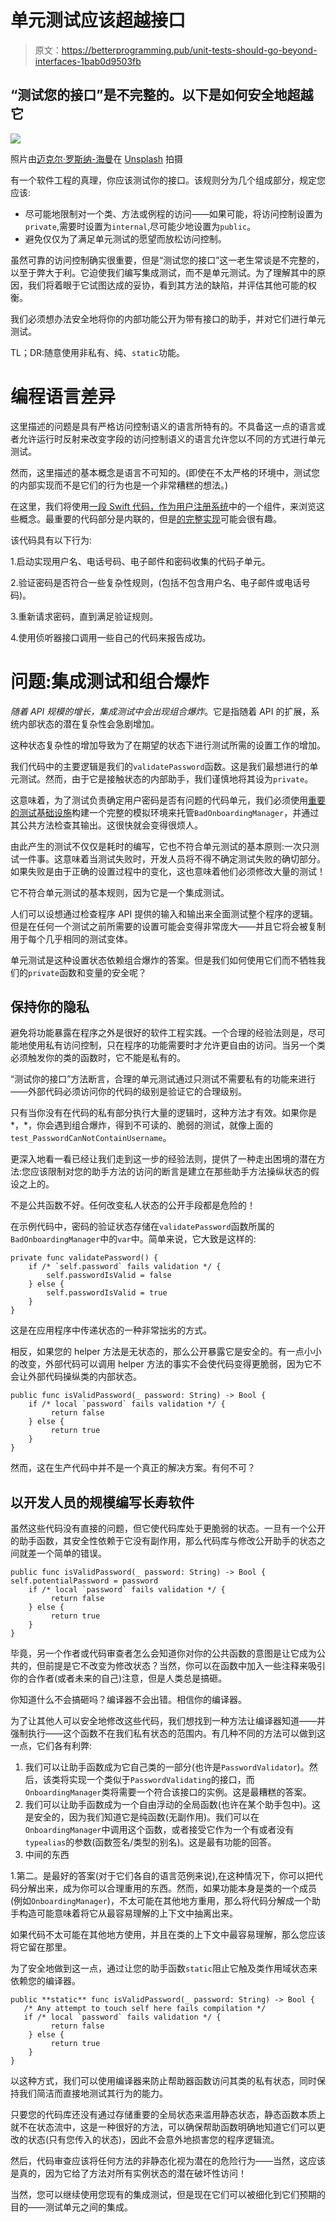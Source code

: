 # 单元测试应该超越接口

> 原文：<https://betterprogramming.pub/unit-tests-should-go-beyond-interfaces-1bab0d9503fb>

## “测试您的接口”是不完整的。以下是如何安全地超越它

![](img/41cdb0b5deb1fe03af43db71f2965aae.png)

照片由[迈克尔·罗斯纳-海曼](https://unsplash.com/@michaelrosnerhyman?utm_source=unsplash&utm_medium=referral&utm_content=creditCopyText)在 [Unsplash](https://unsplash.com/s/photos/obstacle?utm_source=unsplash&utm_medium=referral&utm_content=creditCopyText) 拍摄

有一个软件工程的真理，你应该测试你的接口。该规则分为几个组成部分，规定您应该:

*   尽可能地限制对一个类、方法或例程的访问——如果可能，将访问控制设置为`private`,需要时设置为`internal`,尽可能少地设置为`public`。
*   避免仅仅为了满足单元测试的愿望而放松访问控制。

虽然可靠的访问控制确实很重要，但是“测试您的接口”这一老生常谈是不完整的，以至于弊大于利。它迫使我们编写集成测试，而不是单元测试。为了理解其中的原因，我们将着眼于它试图达成的妥协，看到其方法的缺陷，并评估其他可能的权衡。

我们必须想办法安全地将你的内部功能公开为带有接口的助手，并对它们进行单元测试。

TL；DR:随意使用非私有、纯、`static`功能。

# 编程语言差异

这里描述的问题是具有严格访问控制语义的语言所特有的。不具备这一点的语言或者允许运行时反射来改变字段的访问控制语义的语言允许您以不同的方式进行单元测试。

然而，这里描述的基本概念是语言不可知的。(即使在不太严格的环境中，测试您的内部实现而不是它们的行为也是一个非常糟糕的想法。)

在这里，我们将使用[一段 Swift 代码，作为用户注册系统](https://gist.github.com/zethraeus/34d2aa882c106d8f44ecda6a976361db)中的一个组件，来浏览这些概念。最重要的代码部分是内联的，但是[的完整实现](https://gist.github.com/zethraeus/34d2aa882c106d8f44ecda6a976361db)可能会很有趣。

该代码具有以下行为:

1.启动实现用户名、电话号码、电子邮件和密码收集的代码子单元。

2.验证密码是否符合一些复杂性规则，(包括不包含用户名、电子邮件或电话号码)。

3.重新请求密码，直到满足验证规则。

4.使用侦听器接口调用一些自己的代码来报告成功。

# 问题:集成测试和组合爆炸

*随着 API 规模的增长，集成测试中会出现组合爆炸*。它是指随着 API 的扩展，系统内部状态的潜在复杂性会急剧增加。

这种状态复杂性的增加导致为了在期望的状态下进行测试所需的设置工作的增加。

我们代码中的主要逻辑是我们的`validatePassword`函数。这是我们最想进行的单元测试。然而，由于它是接触状态的内部助手，我们谨慎地将其设为`private`。

这意味着，为了测试负责确定用户密码是否有问题的代码单元，我们必须使用[重要的测试基础设施](https://gist.github.com/zethraeus/34d2aa882c106d8f44ecda6a976361db#file-testmocks-swift)构建一个完整的模拟环境来托管`BadOnboardingManager`，并通过其公共方法检查其输出。这很快就会变得很烦人。

由此产生的测试不仅仅是耗时的编写，它也不符合单元测试的基本原则:一次只测试一件事。这意味着当测试失败时，开发人员将不得不确定测试失败的确切部分。如果失败是由于正确的设置过程中的变化，这也意味着他们必须修改大量的测试！

它不符合单元测试的基本规则，因为它是一个集成测试。

人们可以设想通过检查程序 API 提供的输入和输出来全面测试整个程序的逻辑。但是在任何一个测试之前所需要的设置可能会变得非常庞大——并且它将会被复制用于每个几乎相同的测试变体。

单元测试是这种设置状态依赖组合爆炸的答案。但是我们如何使用它们而不牺牲我们的`private`函数和变量的安全呢？

## 保持你的隐私

避免将功能暴露在程序之外是很好的软件工程实践。一个合理的经验法则是，尽可能地使用私有访问控制，只在程序的功能需要时才允许更自由的访问。当另一个类必须触发你的类的函数时，它不能是私有的。

“测试你的接口”方法断言，合理的单元测试通过只测试不需要私有的功能来进行——外部代码必须访问你的代码的级别是验证它的合理级别。

只有当你没有在代码的私有部分执行大量的逻辑时，这种方法才有效。如果你是*，*，你会遇到组合爆炸，得到不可读的、脆弱的测试，就像上面的`test_PasswordCanNotContainUsername`。

更深入地看一看已经让我们走到这一步的经验法则，提供了一种走出困境的潜在方法:您应该限制对您的助手方法的访问的断言是建立在那些助手方法操纵状态的假设之上的。

不是公共函数不好。任何改变私人状态的公开手段都是危险的！

在示例代码中，密码的验证状态存储在`validatePassword`函数所属的`BadOnboardingManager`中的`var`中。简单来说，它大致是这样的:

```
private func validatePassword() {
    if /* `self.password` fails validation */ {
        self.passwordIsValid = false
    } else {
        self.passwordIsValid = true
    }
}
```

这是在应用程序中传递状态的一种非常拙劣的方式。

相反，如果您的 helper 方法是无状态的，那么公开暴露它是安全的。有一点小小的改变，外部代码可以调用 helper 方法的事实不会使代码变得更脆弱，因为它不会让外部代码操纵类的内部状态。

```
public func isValidPassword(_ password: String) -> Bool {
    if /* local `password` fails validation */ {
         return false
    } else {
         return true
    }
}
```

然而，这在生产代码中并不是一个真正的解决方案。有何不可？

## 以开发人员的规模编写长寿软件

虽然这些代码没有直接的问题，但它使代码库处于更脆弱的状态。一旦有一个公开的助手函数，其安全性依赖于它没有副作用，那么代码库与修改公开助手的状态之间就差一个简单的错误。

```
public func isValidPassword(_ password: String) -> Bool {
self.potentialPassword = password
    if /* local `password` fails validation */ {
         return false
    } else {
         return true
    }
}
```

毕竟，另一个作者或代码审查者怎么会知道你对你的公共函数的意图是让它成为公共的，但前提是它不改变为修改状态？当然，你可以在函数中加入一些注释来吸引你的合作者(或者未来的自己)注意，但是人类总是搞砸。

你知道什么不会搞砸吗？编译器不会出错。相信你的编译器。

为了让其他人可以安全地修改这些代码，我们想找到一种方法让编译器知道——并强制执行——这个函数不在我们私有状态的范围内。有几种不同的方法可以做到这一点，它们各有利弊:

1.  我们可以让助手函数成为它自己类的一部分(也许是`PasswordValidator`)。然后，该类将实现一个类似于`PasswordValidating`的接口，而`OnboardingManager`类将需要一个符合该接口的实例。这是最糟糕的答案。
2.  我们可以让助手函数成为一个自由浮动的全局函数(也许在某个助手包中)。这是安全的，因为我们知道它是纯函数(无副作用)。我们可以在`OnboardingManager`中调用这个函数，或者接受它作为一个有或者没有`typealias`的参数(函数签名/类型的别名)。这是最有功能的回答。
3.  中间的东西

1.第二。是最好的答案(对于它们各自的语言范例来说),在这种情况下，你可以把代码分解出来，成为你可以合理重用的东西。然而，如果功能本身是类的一个成员(例如`OnboardingManager`)，不太可能在其他地方重用，那么将代码分解成一个助手构造可能意味着将它从最容易理解的上下文中抽离出来。

如果代码不太可能在其他地方使用，并且在类的上下文中最容易理解，那么您应该将它留在那里。

为了安全地做到这一点，通过让您的助手函数`static`阻止它触及类作用域状态来依赖您的编译器。

```
public **static** func isValidPassword(_ password: String) -> Bool {
   /* Any attempt to touch self here fails compilation */
   if /* local `password` fails validation */ {
         return false
    } else {
         return true
    }
}
```

以这种方式，我们可以使用编译器来防止帮助器函数访问其类的私有状态，同时保持我们简洁而直接地测试其行为的能力。

只要您的代码库还没有通过存储重要的全局状态来滥用静态状态，静态函数本质上就不在状态流中，这是一种很好的方法，可以确保帮助函数明确地知道它们可以更改的状态(只有您传入的状态)，因此不会意外地损害您的程序逻辑流。

然后，代码审查应该将任何方法的非静态化视为潜在的危险行为——当然，这应该是真的，因为它给了方法对所有实例状态的潜在破坏性访问！

当然，您可以继续使用您现有的集成测试，但是现在它们可以被细化到它们预期的目的——测试单元之间的集成。